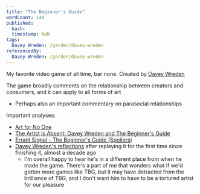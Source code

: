 ```yaml
---
title: "The Beginner's Guide"
wordCount: 144
published:
  hash: 
  timestamp: NaN
tags:
  Davey Wreden: /garden/davey-wreden
referencedBy:
  Davey Wreden: /garden/davey-wreden
---
```


My favorite video game of all time, bar none. Created by [Davey Wreden](/garden/davey-wreden)

The game broadly comments on the relationship between creators and consumers, and it can apply to all forms of art
- Perhaps also an important commentary on parasocial relationships

Important analyses:
- [Art for No One](https://nebula.tv/videos/jacob-geller-art-for-no-one)
- [The Artist is Absent: Davey Wreden and The Beginner's Guide](https://www.youtube.com/watch?v=4N6y6LEwsKc)
- [Errant Signal - The Beginner's Guide (Spoilers)](https://www.youtube.com/watch?v=vAbh28j11RQ)
- [Davey Wreden's reflections](https://nitter.poast.org/HelloCakebread/status/1812560104270807523) after replaying it for the first time since finishing it, almost a decade ago
	- I'm overall happy to hear he's in a different place from when he made the game. There's a part of me that wonders what if we'd gotten more games like TBG, but it may have detracted from the brilliance of TBG, and I don't want him to have to be a tortured artist for our pleasure
